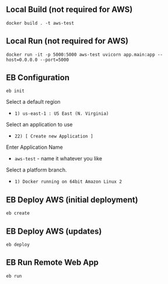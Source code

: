 ## Local Build (not required for AWS)
```
docker build . -t aws-test
```

## Local Run (not required for AWS)
```
docker run -it -p 5000:5000 aws-test uvicorn app.main:app --host=0.0.0.0 --port=5000
```

## EB Configuration
```
eb init
```
Select a default region
- `1) us-east-1 : US East (N. Virginia)`

Select an application to use
- `22) [ Create new Application ]`

Enter Application Name
- `aws-test` - name it whatever you like

Select a platform branch.
- `1) Docker running on 64bit Amazon Linux 2`


## EB Deploy AWS (initial deployment)
```
eb create
```

## EB Deploy AWS (updates)
```
eb deploy
```

## EB Run Remote Web App
```
eb run
```
